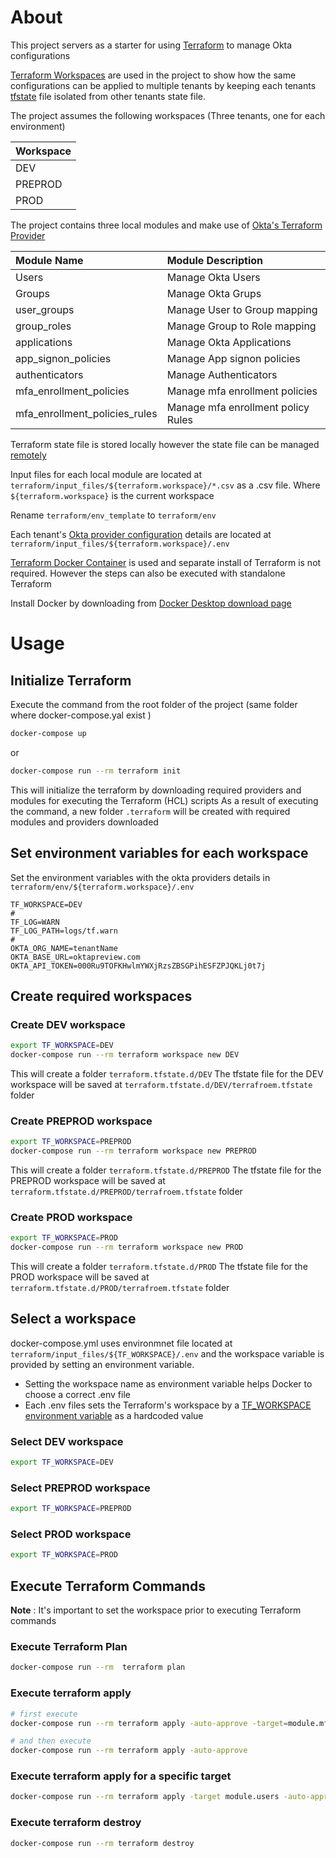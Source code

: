 # About

This project servers as a starter for using [Terraform](https://www.terraform.io/) to manage Okta configurations

[Terraform Workspaces](https://www.terraform.io/language/state/workspaces) are used in the project to show how the same configurations can be applied to multiple tenants by keeping each tenants [tfstate](https://www.terraform.io/language/state) file isolated from other tenants state file.

The project assumes the following workspaces (Three tenants, one for each environment)

| Workspace |
| :---      |
| DEV       |
| PREPROD   |
| PROD      |

The project contains three local modules and make use of [Okta's Terraform Provider](https://registry.terraform.io/providers/okta/okta/latest/docs)

| Module Name                   | Module Description                    |
| :---                          | :---                                  |
| Users                         | Manage Okta Users                     |
| Groups                        | Manage Okta Grups                     |
| user_groups                   | Manage User to Group mapping          | 
| group_roles                   | Manage Group to Role mapping          | 
| applications                  | Manage Okta Applications              |
| app_signon_policies           | Manage App signon policies            | 
| authenticators                | Manage Authenticators                 | 
| mfa_enrollment_policies       | Manage mfa enrollment policies        |
| mfa_enrollment_policies_rules | Manage mfa enrollment policy Rules    |

Terraform state file is stored locally however the state file can be managed [remotely](https://www.terraform.io/language/state/remote)  

Input files for each local module are located at `terraform/input_files/${terraform.workspace}/*.csv` as a .csv file. Where `${terraform.workspace}` is the current workspace

Rename `terraform/env_template` to  `terraform/env`

Each tenant's [Okta provider configuration](https://registry.terraform.io/providers/okta/okta/latest/docs) details are located at `terraform/input_files/${terraform.workspace}/.env`

[Terraform Docker Container](https://hub.docker.com/r/hashicorp/terraform) is used and separate install of Terraform is not required. However the steps can also be executed with standalone Terraform 

Install Docker by downloading from [Docker Desktop download page](https://www.docker.com/products/docker-desktop)

# Usage

## Initialize Terraform

Execute the command from the root folder of the project (same folder where docker-compose.yal exist
)
```bash
docker-compose up 
```
or
```bash
docker-compose run --rm terraform init
```
This will initialize the terraform by downloading required providers and modules for executing the Terraform (HCL) scripts
As a result of executing the command, a new folder `.terraform` will be created with required modules and providers downloaded

## Set environment variables for each workspace
Set the environment variables with the okta providers details in `terraform/env/${terraform.workspace}/.env`
```.env
TF_WORKSPACE=DEV
#
TF_LOG=WARN
TF_LOG_PATH=logs/tf.warn
#
OKTA_ORG_NAME=tenantName
OKTA_BASE_URL=oktapreview.com
OKTA_API_TOKEN=000Ru9TOFKHwlmYWXjRzsZBSGPihESFZPJQKLj0t7j
```

## Create required workspaces

### Create DEV workspace
```bash
export TF_WORKSPACE=DEV
docker-compose run --rm terraform workspace new DEV
```
This will create a folder `terraform.tfstate.d/DEV`
The tfstate file for the DEV workspace will be saved at `terraform.tfstate.d/DEV/terrafroem.tfstate` folder

### Create PREPROD workspace
```bash
export TF_WORKSPACE=PREPROD
docker-compose run --rm terraform workspace new PREPROD
```
This will create a folder `terraform.tfstate.d/PREPROD`
The tfstate file for the PREPROD workspace will be saved at `terraform.tfstate.d/PREPROD/terrafroem.tfstate` folder

### Create PROD workspace
```bash
export TF_WORKSPACE=PROD
docker-compose run --rm terraform workspace new PROD
```
This will create a folder `terraform.tfstate.d/PROD`
The tfstate file for the PROD workspace will be saved at `terraform.tfstate.d/PROD/terrafroem.tfstate` folder


## Select a workspace 

docker-compose.yml uses environmnet file located at `terraform/input_files/${TF_WORKSPACE}/.env` and the workspace variable is provided by setting an environment variable. 
- Setting the workspace name as environment variable helps Docker to choose a correct .env file 
- Each .env files sets the Terraform's workspace by a [TF_WORKSPACE environment variable](https://www.terraform.io/cli/config/environment-variables#tf_workspace) as a hardcoded value

### Select DEV workspace
```bash
export TF_WORKSPACE=DEV
```

### Select PREPROD workspace
```bash
export TF_WORKSPACE=PREPROD
```

### Select PROD workspace
```bash
export TF_WORKSPACE=PROD
```

## Execute Terraform Commands

**Note** : It's important to set the workspace prior to executing Terraform commands

### Execute Terraform Plan
```bash
docker-compose run --rm  terraform plan
```

### Execute terraform apply
```bash
# first execute
docker-compose run --rm terraform apply -auto-approve -target=module.mfa_enrollment_policies

# and then execute 
docker-compose run --rm terraform apply -auto-approve
```

### Execute terraform apply for a specific target
```bash
docker-compose run --rm terraform apply -target module.users -auto-approve -refresh=true
```

### Execute terraform destroy
```bash
docker-compose run --rm terraform destroy
```